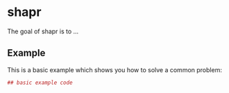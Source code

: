 
<!-- README.md is generated from README.Rmd. Please edit that file -->
shapr
=====

The goal of shapr is to ...

Example
-------

This is a basic example which shows you how to solve a common problem:

``` r
## basic example code
```
